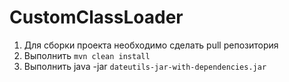 # CustomClassLoader

1. Для сборки проекта необходимо сделать pull репозитория
2. Выполнить 
```mvn clean install```
3. Выполнить java -jar 
```dateutils-jar-with-dependencies.jar```
